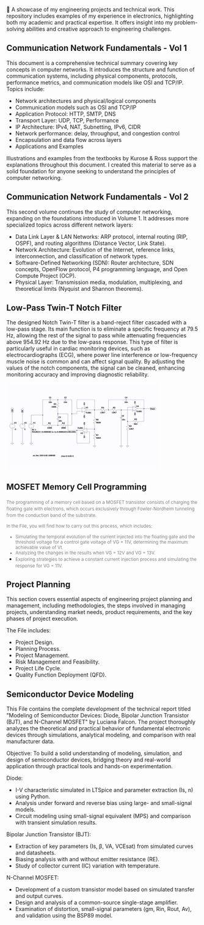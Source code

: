 📌 A showcase of my engineering projects and technical work. This repository includes examples of my experience in electronics, highlighting both my academic and practical expertise. It offers insight into my problem-solving abilities and creative approach to engineering challenges.

## Communication Network Fundamentals - Vol 1 

This document is a comprehensive technical summary covering key concepts in computer networks. It introduces the structure and function of communication systems, including physical components, protocols, performance metrics, and communication models like OSI and TCP/IP. Topics include:

- Network architectures and physical/logical components
- Communication models such as OSI and TCP/IP
- Application Protocol: HTTP, SMTP, DNS
- Transport Layer: UDP, TCP, Performance
- IP Architecture: IPv4, NAT, Subnetting, IPv6, CIDR
- Network performance: delay, throughput, and congestion control
- Encapsulation and data flow across layers
- Applications and Examples

Illustrations and examples from the textbooks by Kurose & Ross support the explanations throughout this document. I created this material to serve as a solid foundation for anyone seeking to understand the principles of computer networking.

## Communication Network Fundamentals - Vol 2

This second volume continues the study of computer networking, expanding on the foundations introduced in Volume 1. It addresses more specialized topics across different network layers:

- Data Link Layer & LAN Networks: ARP protocol, internal routing (RIP, OSPF), and routing algorithms (Distance Vector, Link State).
- Network Architecture: Evolution of the Internet, reference links, interconnection, and classification of network types.
- Software-Defined Networking (SDN): Router architecture, SDN concepts, OpenFlow protocol, P4 programming language, and Open Compute Project (OCP).
- Physical Layer: Transmission media, modulation, multiplexing, and theoretical limits (Nyquist and Shannon theorems).

## Low-Pass Twin-T Notch Filter

The designed Notch Twin-T filter is a band-reject filter cascaded with a low-pass stage. Its main function is to eliminate a specific frequency at 79.5 Hz, allowing the rest of the signal to pass while attenuating frequencies above 954.92 Hz due to the low-pass response.
This type of filter is particularly useful in cardiac monitoring devices, such as electrocardiographs (ECG), where power line interference or low-frequency muscle noise is common and can affect signal quality. By adjusting the values of the notch components, the signal can be cleaned, enhancing monitoring accuracy and improving diagnostic reliability.

</p align="center">
  <img src="assets/notch-low-pass-filter.gif" alt="Twin-T Notch Filter Demo" width="400"/>
</p>

## MOSFET Memory Cell Programming

<small><font color="gray">The programming of a memory cell based on a MOSFET transistor consists of charging the floating gate with electrons, which occurs exclusively through Fowler-Nordheim tunneling from the conduction band of the substrate.

In the File, you will find how to carry out this process, which includes:

- Simulating the temporal evolution of the current injected into the floating gate and the threshold voltage for a control gate voltage of VG = 11V, determining the maximum achievable value of Vt.
- Analyzing the changes in the results when VG = 12V and VG = 13V.
- Exploring strategies to achieve a constant current injection process and simulating the response for VG = 11V.</font></small>

## Project Planning
This section covers essential aspects of engineering project planning and management, including methodologies, the steps involved in managing projects, understanding market needs,
product requirements, and the key phases of project execution.

The File includes:

- Project Design.
- Planning Process.
- Project Management.
- Risk Management and Feasibility.
- Project Life Cycle.
- Quality Function Deployment (QFD).

## Semiconductor Device Modeling
This File contains the complete development of the technical report titled "Modeling of Semiconductor Devices: Diode, Bipolar Junction Transistor (BJT), and N-Channel MOSFET" by Luciana Falcon. The project thoroughly analyzes the theoretical and practical behavior of fundamental electronic devices through simulations, analytical modeling, and comparison with real manufacturer data.

Objective:
To build a solid understanding of modeling, simulation, and design of semiconductor devices, bridging theory and real-world application through practical tools and hands-on experimentation.

Diode:
- I-V characteristic simulated in LTSpice and parameter extraction (Is, n) using Python.
- Analysis under forward and reverse bias using large- and small-signal models.
- Circuit modeling using small-signal equivalent (MPS) and comparison with transient simulation results.

Bipolar Junction Transistor (BJT):
- Extraction of key parameters (Is, β, VA, VCEsat) from simulated curves and datasheets.
- Biasing analysis with and without emitter resistance (RE).
- Study of collector current (IC) variation with temperature.

N-Channel MOSFET:
- Development of a custom transistor model based on simulated transfer and output curves.
- Design and analysis of a common-source single-stage amplifier.
- Examination of distortion, small-signal parameters (gm, Rin, Rout, Av), and validation using the BSP89 model.



